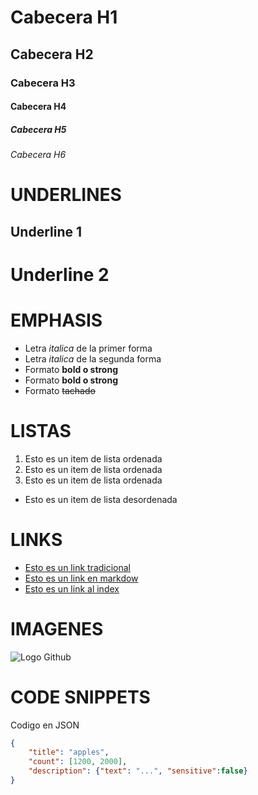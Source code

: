 # Cabecera H1
## Cabecera H2
### Cabecera H3
#### Cabecera H4
##### Cabecera H5
###### Cabecera H6

# UNDERLINES
Underline 1
-----------
Underline 2
===========



# EMPHASIS
- Letra *italica* de la primer forma 
- Letra _italica_ de la segunda forma 
- Formato **bold o strong**
- Formato __bold o strong__
- Formato ~~tachado~~

# LISTAS
1. Esto es un item de lista ordenada 
2. Esto es un item de lista ordenada
3. Esto es un item de lista ordenada
- Esto es un item de lista desordenada

# LINKS
- <a href="http://www.google.com">Esto es un link tradicional</a>
- [Esto es un link en markdow](http://www.google.com)
- [Esto es un link al index](index.html)

# IMAGENES
![Logo Github](https://image.flaticon.com/icons/png/512/25/25231.png)

# CODE SNIPPETS
Codigo en JSON
```JSON
{
    "title": "apples",
    "count": [1200, 2000],
    "description": {"text": "...", "sensitive":false}
}
```